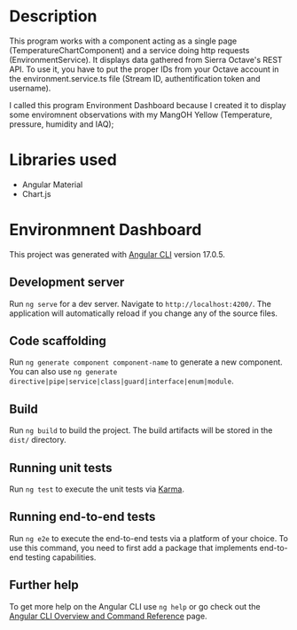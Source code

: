 # Description

This program works with a component acting as a single page (TemperatureChartComponent) and a service doing http requests (EnvironmentService). It displays data gathered from Sierra Octave's REST API. To use it, you have to put the proper IDs from your Octave account in the environment.service.ts file (Stream ID, authentification token and username).

I called this program Environment Dashboard because I created it to display some enviromnent observations with my MangOH Yellow (Temperature, pressure, humidity and IAQ);

# Libraries used

- Angular Material
- Chart.js

# Environmnent Dashboard

This project was generated with [Angular CLI](https://github.com/angular/angular-cli) version 17.0.5.

## Development server

Run `ng serve` for a dev server. Navigate to `http://localhost:4200/`. The application will automatically reload if you change any of the source files.

## Code scaffolding

Run `ng generate component component-name` to generate a new component. You can also use `ng generate directive|pipe|service|class|guard|interface|enum|module`.

## Build

Run `ng build` to build the project. The build artifacts will be stored in the `dist/` directory.

## Running unit tests

Run `ng test` to execute the unit tests via [Karma](https://karma-runner.github.io).

## Running end-to-end tests

Run `ng e2e` to execute the end-to-end tests via a platform of your choice. To use this command, you need to first add a package that implements end-to-end testing capabilities.

## Further help

To get more help on the Angular CLI use `ng help` or go check out the [Angular CLI Overview and Command Reference](https://angular.io/cli) page.
